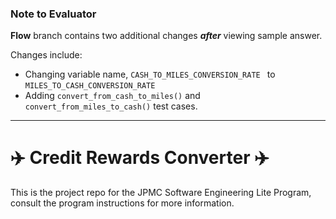 ### Note to Evaluator

<strong>Flow</strong> branch contains two additional changes <strong><i>after</i></strong> viewing sample answer.

Changes include:

* Changing variable name, `CASH_TO_MILES_CONVERSION_RATE ` to `MILES_TO_CASH_CONVERSION_RATE`
* Adding `convert_from_cash_to_miles()` and `convert_from_miles_to_cash()` test cases.




<hr />

# :airplane: Credit Rewards Converter :airplane:
This is the project repo for the JPMC Software Engineering Lite Program, consult the program instructions for more information.
